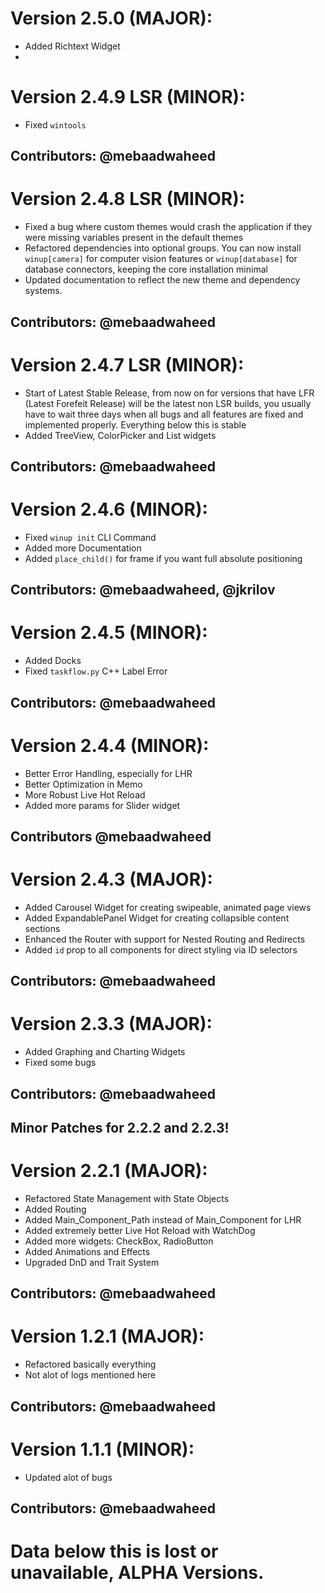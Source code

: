 # Version 2.5.0 **(MAJOR):**
- Added Richtext Widget
- 

# Version 2.4.9 LSR **(MINOR):**
- Fixed `wintools`
## Contributors: @mebaadwaheed

# Version 2.4.8 LSR **(MINOR):**
- Fixed a bug where custom themes would crash the application if they were missing variables present in the default themes
- Refactored dependencies into optional groups. You can now install `winup[camera]` for computer vision features or `winup[database]` for database connectors, keeping the core installation minimal
- Updated documentation to reflect the new theme and dependency systems.
## Contributors: @mebaadwaheed

# Version 2.4.7 LSR **(MINOR):**
- Start of Latest Stable Release, from now on for versions that have LFR (Latest Forefeit Release) will be the latest non LSR builds, you usually have to wait three days when all bugs and all features are fixed and implemented properly. Everything below this is stable
- Added TreeView, ColorPicker and List widgets
## Contributors: @mebaadwaheed

# Version 2.4.6 **(MINOR):**
- Fixed `winup init` CLI Command
- Added more Documentation
- Added `place_child()` for frame if you want full absolute positioning
## Contributors: @mebaadwaheed, @jkrilov

# Version 2.4.5 **(MINOR):**
- Added Docks
- Fixed `taskflow.py` C++ Label Error
## Contributors: @mebaadwaheed

# Version 2.4.4 **(MINOR):**
- Better Error Handling, especially for LHR
- Better Optimization in Memo
- More Robust Live Hot Reload
- Added more params for Slider widget
## Contributors @mebaadwaheed

# Version 2.4.3 **(MAJOR):**
- Added Carousel Widget for creating swipeable, animated page views
- Added ExpandablePanel Widget for creating collapsible content sections
- Enhanced the Router with support for Nested Routing and Redirects
- Added `id` prop to all components for direct styling via ID selectors
## Contributors: @mebaadwaheed

# Version 2.3.3 **(MAJOR):**
- Added Graphing and Charting Widgets
- Fixed some bugs
## Contributors: @mebaadwaheed

## Minor Patches for 2.2.2 and 2.2.3!

# Version 2.2.1 **(MAJOR):**
- Refactored State Management with State Objects
- Added Routing
- Added Main_Component_Path instead of Main_Component for LHR
- Added extremely better Live Hot Reload with WatchDog
- Added more widgets: CheckBox, RadioButton
- Added Animations and Effects
- Upgraded DnD and Trait System
## Contributors: @mebaadwaheed

# Version 1.2.1 **(MAJOR):**
- Refactored basically everything
- Not alot of  logs mentioned here
## Contributors: @mebaadwaheed

# Version 1.1.1 **(MINOR):**
- Updated alot of bugs
## Contributors: @mebaadwaheed

# Data below this is lost or unavailable, ALPHA Versions.
